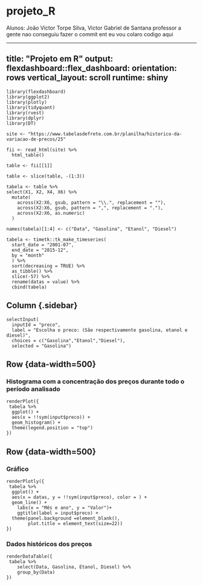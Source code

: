 # projeto_R
Alunos: João Victor Torpe Silva, Victor Gabriel de Santana
professor a gente nao conseguiu fazer o commit ent eu vou colaro codigo aqui


---
title: "Projeto em R"
output:
  flexdashboard::flex_dashboard:
    orientation: rows
    vertical_layout: scroll
runtime: shiny    
---

```{r setup, include=FALSE}
library(flexdashboard)
library(ggplot2)
library(plotly)
library(tidyquant)
library(rvest)
library(dplyr)
library(DT)

site <- "https://www.tabelasdefrete.com.br/planilha/historico-da-variacao-de-precos/25"

fii <- read_html(site) %>%
  html_table()

table <- fii[[1]]

table <- slice(table, -(1:3))

tabela <- table %>%
select(X1, X2, X4, X6) %>%
  mutate(
    across(X2:X6, gsub, pattern = "\\.", replacement = ""),
    across(X2:X6, gsub, pattern = ",", replacement = "."),
    across(X2:X6, as.numeric)
  )

names(tabela)[1:4] <- c("Data", "Gasolina", "Etanol", "Diesel")

tabela <- timetk::tk_make_timeseries(
  start_date = "2001-07",
  end_date = "2015-12",
  by = "month"
  ) %>%
  sort(decreasing = TRUE) %>%
  as_tibble() %>%
  slice(-57) %>%
  rename(datas = value) %>%
  cbind(tabela)

```

Column {.sidebar}
------------
```{r}
selectInput(
  inputId = "preco",
  label = "Escolha o preco: (São respectivamente gasolina, etanol e diesel)",
  choices = c("Gasolina","Etanol","Diesel"),
  selected = "Gasolina")
```


Row {data-width=500}
-----------------------------------------------------------------------

### Histograma com a concentração dos preços durante todo o período analisado

```{r}
renderPlot({
 tabela %>%
  ggplot() +
  aes(x = !!sym(input$preco)) +
  geom_histogram() +
  theme(legend.position = "top")
})
```

Row {data-width=500}
-----------------------------------------------------------------------

### Gráfico

```{r}
renderPlotly({
 tabela %>%
  ggplot() +
  aes(x = datas, y = !!sym(input$preco), color = ) +
  geom_line() +
    labs(x = "Mês e ano", y = "Valor")+
    ggtitle(label = input$preco) +
  theme(panel.background =element_blank(),
        plot.title = element_text(size=22))
})
```

### Dados históricos dos preços

```{r}
renderDataTable({
 tabela %>%
    select(Data, Gasolina, Etanol, Diesel) %>%
    group_by(Data)
})
